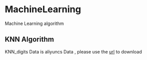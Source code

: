 # MachineLearning
Machine Learning algorithm

## KNN Algorithm
KNN_digits Data is aliyuncs Data , please use the <a href="https://labfile.oss.aliyuncs.com/courses/777/digits.zip">url</a> to download
